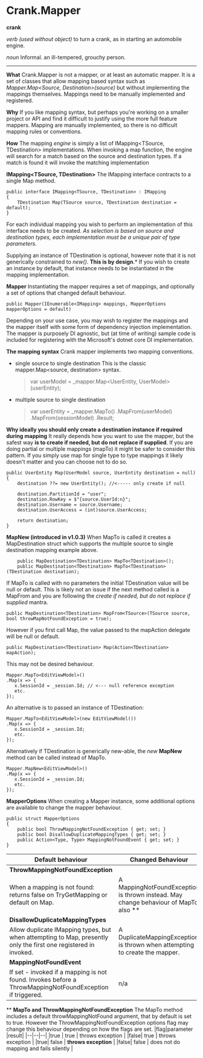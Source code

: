 # Crank.Mapper

**crank**

*verb (used without object)*
to turn a crank, as in starting an automobile engine.

*noun*
Informal. an ill-tempered, grouchy person.

---
**What**
Crank.Mapper is not a mapper, or at least an automatic mapper. It is a set of classes that allow mapping based syntax such as *Mapper.Map<Source, Destination>(source)* but without implementing the mappings themselves. Mappings need to be manually implemented and registered.

**Why**
If you like mapping syntax, but perhaps you're working on a smaller project or API and find it difficult to justify using the more full feature mappers. Mapping are manually implemented, so there is no difficult mapping rules or conventions. 

**How**
The mapping *engine* is simply a list of IMapping<TSource, TDestination> implementations. When invoking a map function, the engine will search for a match based on the source and destination types. If a match is found it will invoke the matching implementation

**IMapping<TSource, TDestination>**
The IMapping interface contracts to a single Map method. 

    public interface IMapping<TSource, TDestination> : IMapping
    {
    	TDestination Map(TSource source, TDestination destination = default);
    }

For each individual mapping you wish to perform an implementation of this interface needs to be created. *As selection is based on source and destination types, each implementation must be a unique pair of type parameters*.

Supplying an instance of TDestination is optional,  however note that it is not generically constrained to *new()*. **This is by design**.* If you wish to create an instance by default, that instance needs to be instantiated in the mapping implementation.

**Mapper**
Instantiating the mapper requires a set of mappings, and optionally a set of options that changed default behaviour. 

    public Mapper(IEnumerable<IMapping> mappings, MapperOptions mapperOptions = default)

Depending on your use case, you may wish to register the mappings and the mapper itself with some form of dependency injection implementation. The mapper is purposely DI agnostic, but (at time of writing) sample code is included for registering with the Microsoft's dotnet core DI implementation. 

**The mapping syntax**
Crank mapper implements two mapping conventions.
- single source to single destination
This is the classic mapper.Map<source, destination> syntax. 

    > var userModel = _mapper.Map<UserEntity, UserModel>(userEntity);

- multiple source to single destination

    > var userEntity = _mapper.MapTo<UserEntity>()
                    .MapFrom(userModel)
                    .MapFrom(sessionModel)
                    .Result;
                    

**Why ideally you should only create a destination instance if required during mapping**
It really depends how you want to use the mapper, but the safest way **is to create if needed, but do not replace if supplied**. If you are doing partial or multiple mappings (mapTo) it might be safer to consider this pattern. If you simply use map for single type to type mappings it likely doesn't matter and you can choose not to do so. 

    public UserEntity Map(UserModel source, UserEntity destination = null)
    {
        destination ??= new UserEntity(); //<----- only create if null

        destination.PartitionId = "user";
        destination.RowKey = $"{source.UserId:n}";
        destination.Username = source.Username;
        destination.UserAccess = (int)source.UserAccess;

        return destination;
    }

**MapNew (introduced in v1.0.3)**
When MapTo is called it creates a MapDestination<TDestination> struct which supports the multiple source to single destination mapping example above.

        public MapDestination<TDestination> MapTo<TDestination>();
        public MapDestination<TDestination> MapTo<TDestination>(TDestination destination);

If MapTo is called with no parameters the initial TDestination value will be null or default. This is likely not an issue if the next method called is a MapFrom and you are following the *create if needed, but do not replace if supplied* mantra.

    public MapDestination<TDestination> MapFrom<TSource>(TSource source, bool throwMapNotFoundException = true);

However if you first call Map, the value passed to the mapAction delegate will be null or default. 

    public MapDestination<TDestination> Map(Action<TDestination> mapAction);

This may not be desired behaviour. 

    Mapper.MapTo<EditViewModel>()
    .Map(x => {
       x.SessionId = _session.Id; // <--- null reference exception
       etc.
    });
    
An alternative is to passed an instance of TDestination:

    Mapper.MapTo<EditViewModel>(new EditViewModel())
    .Map(x => {
       x.SessionId = _session.Id;
       etc.
    });

Alternatively if TDestination is generically new-able, the *new* **MapNew** method can be called instead of MapTo.

    Mapper.MapNew<EditViewModel>()
    .Map(x => {
       x.SessionId = _session.Id;
       etc.
    });

**MapperOptions**
When creating a Mapper instance, some additional options are available to change the mapper behaviour.

    public struct MapperOptions
    {
        public bool ThrowMappingNotFoundException { get; set; }
        public bool DisallowDuplicateMappingTypes { get; set; }
        public Action<Type, Type> MappingNotFoundEvent { get; set; }
    }

| Default behaviour  | Changed Behaviour |
|--|--|
| **ThrowMappingNotFoundException**  |  |
|When a mapping is not found: returns false on TryGetMapping or default on Map.|A MappingNotFoundException is thrown instead. May change behaviour of MapTo also ** |
|**DisallowDuplicateMappingTypes**|  |
|Allow duplicate IMapping types, but when attempting to Map, presently only the first one registered in invoked.| A DuplicateMappingException is thrown when attempting to create the mapper. |
|**MappingNotFoundEvent**||
|If set - invoked if a mapping is not found. Invokes before a ThrowMappingNotFoundException if triggered.| n/a |

** **MapTo and ThrowMappingNotFoundException**
The MapTo method includes a default throwMappingNotFound argument, that by default is set to true. However the ThrowMappingNotFoundException options flag may change this behaviour depending on how the flags are set.
|flag|parameter  |result|
|--|--|--|
|true | true | throws exception |
|false| true | throws exception |
|true| false | **throws exception** |
|false| false | does not do mapping and fails silently |


